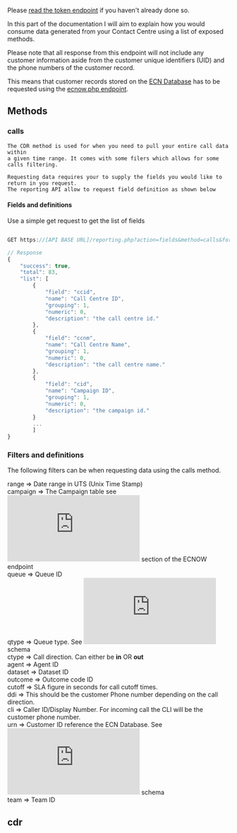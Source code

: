 Please [read the token endpoint](https://github.com/8x8-dxi/ContactNowAPI/blob/master/TOKEN.md) if you haven't already done so.

In this part of the documentation I will aim to explain how you would consume data
generated from your Contact Centre using a list of exposed methods. 

Please note that all response from this endpoint will not include any customer information 
aside from the customer unique identifiers (UID) and the phone numbers of the customer record. 

This means that customer records stored on the [ECN Database](https://github.com/8x8-dxi/ContactNowAPI#high-level-api-diagram)
has to be requested using the [ecnow.php endpoint](https://github.com/8x8-dxi/ContactNowAPI/blob/master/ECNOW.md).


## Methods

### calls
    
    The CDR method is used for when you need to pull your entire call data within
    a given time range. It comes with some filers which allows for some calls filtering.
    
    Requesting data requires your to supply the fields you would like to return in you request.
    The reporting API allow to request field definition as shown below

#### Fields and definitions

Use a simple get request to get the list of fields

```javascript

GET https://[API BASE URL]/reporting.php?action=fields&method=calls&format=json&token=TOKEN-HERE

// Response
{
    "success": true,
    "total": 83,
    "list": [
        {
            "field": "ccid",
            "name": "Call Centre ID",
            "grouping": 1,
            "numeric": 0,
            "description": "the call centre id."
        },
        {
            "field": "ccnm",
            "name": "Call Centre Name",
            "grouping": 1,
            "numeric": 0,
            "description": "the call centre name."
        },
        {
            "field": "cid",
            "name": "Campaign ID",
            "grouping": 1,
            "numeric": 0,
            "description": "the campaign id."
        }
        ...
        ]
}        

```
 
### Filters and definitions

The following filters can be when requesting data using the calls method.

range       => Date range in UTS (Unix Time Stamp)<br>
campaign    => The Campaign table see ![The terminologies](https://github.com/8x8-dxi/ContactNowAPI/blob/master/ECNOW.md#the-terminologies) section of the ECNOW endpoint<br>
queue       => Queue ID <br>
qtype       => Queue type. See ![Queues](https://github.com/8x8-dxi/ContactNowAPI/blob/master/ECNOW.md#queues) schema<br>
ctype       => Call direction. Can either be __in__ OR __out__<br>
agent       => Agent ID<br>
dataset     => Dataset ID<br>
outcome     => Outcome code ID<br>
cutoff      => SLA figure in seconds for call cutoff times.<br>
ddi         => This should be the customer Phone number depending on the call direction. <br>
cli         => Caller ID/Display Number. For incoming call the CLI will be the customer phone number.<br>
urn         => Customer ID reference the ECN Database. See ![Dataset](https://github.com/8x8-dxi/ContactNowAPI/blob/master/ECNOW.md#dataset) schema<br>
team        => Team ID



## cdr
